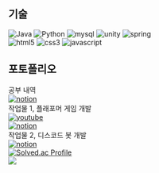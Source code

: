 ## 기술
![Java](https://img.shields.io/badge/Java-007396.svg?&style=for-the-badge&logo=Java&logoColor=white)
![Python](https://img.shields.io/badge/Python-3776AB.svg?&style=for-the-badge&logo=Python&logoColor=white)
![mysql](https://img.shields.io/badge/mysql-4479A1.svg?&style=for-the-badge&logo=mysql&logoColor=white)
![unity](https://img.shields.io/badge/unity-FFFFFF.svg?&style=for-the-badge&logo=unity&logoColor=black)
![spring](https://img.shields.io/badge/spring-6DB33F.svg?&style=for-the-badge&logo=spring&logoColor=white)<br>
![html5](https://img.shields.io/badge/html5-E34F26.svg?&style=for-the-badge&logo=html5&logoColor=white)
![css3](https://img.shields.io/badge/css3-1572B6.svg?&style=for-the-badge&logo=css3&logoColor=white)
![javascript](https://img.shields.io/badge/javascript-F7DF1E.svg?&style=for-the-badge&logo=javascript&logoColor=white)
## 포토폴리오
공부 내역<br>
<a href = "https://creeper0809.notion.site/bdfe0ecfa83f452bb9c5401f0f931a92?v=7d14171d4933409b9d633ed00fce90b2">
![notion](https://img.shields.io/badge/notion-000000.svg?&style=for-the-badge&logo=notion&logoColor=white)
</a><br>
작업물 1, 플래포머 게임 개발<br>
<a href = "https://youtu.be/T_MXIU2IhgE">
![youtube](https://img.shields.io/badge/youtube-FF0000.svg?&style=for-the-badge&logo=youtube&logoColor=white)
</a><br>
<a href = "https://creeper0809.notion.site/Underlier-4aec2f716cff41a7b8f6509c1e35672d">
![notion](https://img.shields.io/badge/notion-000000.svg?&style=for-the-badge&logo=notion&logoColor=white)
</a><br>
작업물 2, 디스코드 봇 개발<br>
<a href = "https://creeper0809.notion.site/PSN-a75b4e2f6bd84851ae3b2c78e381b73a">
![notion](https://img.shields.io/badge/notion-000000.svg?&style=for-the-badge&logo=notion&logoColor=white)
</a><br>
[![Solved.ac Profile](http://mazassumnida.wtf/api/v2/generate_badge?boj=creeper0809)](https://solved.ac/creeper0809/)<br>
<img src="https://github-readme-stats.vercel.app/api/top-langs/?username=Creeper0809&layout=compact"><br><br>
